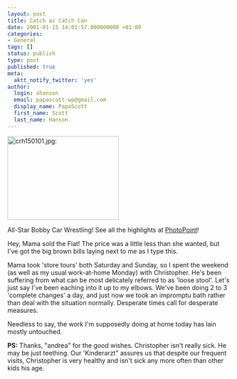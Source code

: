 ```yaml
---
layout: post
title: Catch as Catch Can
date: 2001-01-15 14:01:57.000000000 +01:00
categories:
- General
tags: []
status: publish
type: post
published: true
meta:
  aktt_notify_twitter: 'yes'
author:
  login: shanson
  email: papascott-wp@gmail.com
  display_name: PapaScott
  first_name: Scott
  last_name: Hanson
---
```

<p><img src="https://res.cloudinary.com/papascott/image/upload/wordpress/wp-content/uploads/2001/01/crh150101.jpg" height="188" width="250" border="0" alt="crh150101.jpg: " /></p>
<p>All-Star Bobby Car Wrestling! See all the highlights at <a href="http://albums.photopoint.com/j/AlbumList?u=185392&a=10970087">PhotoPoint</a>!</p>
<p>Hey, Mama sold the Fiat! The price was a little less than she wanted, but I've got the big brown bills laying next to me as I type this. </p>
<p>Mama took 'store tours' both Saturday and Sunday, so I spent the weekend (as well as my usual work-at-home Monday) with Christopher. He's been suffering from what can be most delicately referred to as 'loose stool'. Let's just say I've been eaching into it up to my elbows. We've been doing 2 to 3 'complete changes' a day, and just now we took an impromptu bath rather than deal with the situation normally. Desperate times call for desperate measures.</p>
<p>Needless to say, the work I'm supposedly doing at home today has lain mostly untouched.</p>
<p><b>PS:</b> Thanks, "andrea" for the good wishes. Christopher isn't really sick. He may be just teething. Our 'Kinderarzt" assures us that despite our frequent visits, Christopher is very healthy and isn't sick any more often than other kids his age.</p>
